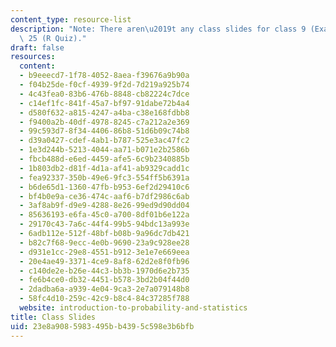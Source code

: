 ```yaml
---
content_type: resource-list
description: "Note: There aren\u2019t any class slides for class 9 (Exam 1), 14, and\
  \ 25 (R Quiz)."
draft: false
resources:
  content:
  - b9eeecd7-1f78-4052-8aea-f39676a9b90a
  - f04b25de-f0cf-4939-9f2d-7d219a925b74
  - 4c43fea0-83b6-476b-8848-cb82224c7dce
  - c14ef1fc-841f-45a7-bf97-91dabe72b4a4
  - d580f632-a815-4247-a4ba-c38e168fdbb8
  - f9400a2b-40df-4978-8245-c7a212a2e369
  - 99c593d7-8f34-4406-86b8-51d6b09c74b8
  - d39a0427-cdef-4ab1-b787-525e3ac47fc2
  - 1e3d244b-5213-4044-aa71-b071e2b2586b
  - fbcb488d-e6ed-4459-afe5-6c9b2340885b
  - 1b803db2-d81f-4d1a-af41-ab9329cadd1c
  - fea92337-350b-49e6-9fc3-554ff5b6391a
  - b6de65d1-1360-47fb-b953-6ef2d29410c6
  - bf4b0e9a-ce36-474c-aaf6-b7df2986c6ab
  - 3af8ab9f-d9e9-4288-8e26-99ed9d90dd04
  - 85636193-e6fa-45c0-a700-8df01b6e122a
  - 29170c43-7a6c-44f4-99b5-94bdc13a993e
  - 6adb112e-512f-48bf-b08b-9a96dc7db421
  - b82c7f68-9ecc-4e0b-9690-23a9c928ee28
  - d931e1cc-29e8-4551-b912-3e1e7e669eea
  - 20e4ae49-3371-4ce9-8af8-62d2e8f0fb96
  - c140de2e-b26e-44c3-bb3b-1970d6e2b735
  - fe6b4ce0-db32-4451-b578-3bd2b04f44d0
  - 2dadba6a-a939-4e04-9ca3-2e7a079148b8
  - 58fc4d10-259c-42c9-b8c4-84c37285f788
  website: introduction-to-probability-and-statistics
title: Class Slides
uid: 23e8a908-5983-495b-b439-5c598e3b6bfb
---
```

